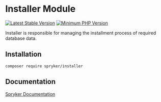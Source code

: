 # Installer Module
[![Latest Stable Version](https://poser.pugx.org/spryker/installer/v/stable.svg)](https://packagist.org/packages/spryker/installer)
[![Minimum PHP Version](https://img.shields.io/badge/php-%3E%3D%208.0-8892BF.svg)](https://php.net/)

Installer is responsible for managing the installment process of required database data.

## Installation

```
composer require spryker/installer
```

## Documentation

[Spryker Documentation](https://docs.spryker.com)
